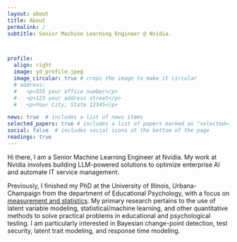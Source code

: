 ```yaml
---
layout: about
title: About
permalink: /
subtitle: Senior Machine Learning Engineer @ Nvidia. 



profile:
  align: right
  image: yd_profile.jpeg
  image_circular: true # crops the image to make it circular
  # address: 
  #   <p>555 your office number</p>
  #   <p>123 your address street</p>
  #   <p>Your City, State 12345</p>

news: true  # includes a list of news items
selected_papers: true # includes a list of papers marked as "selected={true}"
social: false  # includes social icons at the bottom of the page
readings: true
---
```


Hi there, I am a Senior Machine Learning Engineer at Nvidia. My work at Nvidia involves building LLM-powered solutions to optimize enterprise AI and automate IT service management. 

Previously, I finished my PhD at the University of Illinois, Urbana-Champaign from the department of Educational Psychology, with a focus on [measurement and statistics](https://education.illinois.edu/edpsy/programs-degrees/queries). My primary research pertains to the use of latent variable modeling, statistical/machine learning, and other quantitative methods to solve practical problems in educational and psychological testing. I am particularly interested in Bayesian change-point detection, test security, latent trait modeling, and response time modeling. 

